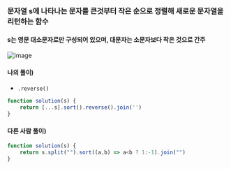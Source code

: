 ### 문자열 s에 나타나는 문자를 큰것부터 작은 순으로 정렬해 새로운 문자열을 리턴하는 함수
#### s는 영문 대소문자로만 구성되어 있으며, 대문자는 소문자보다 작은 것으로 간주
![image](https://user-images.githubusercontent.com/87289383/131174935-f5794b3f-46fb-4160-8bd6-0f8b32a774eb.png)

#### 나의 풀이)
- `.reverse()`
```javascript
function solution(s) {
    return [...s].sort().reverse().join('')
}
```

#### 다른 사람 풀이)
```javascript
function solution(s) {
    return s.split("").sort((a,b) => a<b ? 1:-1).join("")
}
```
